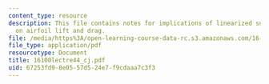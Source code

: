 ```yaml
---
content_type: resource
description: This file contains notes for implications of linearized supersonic flow
  on airfoil lift and drag.
file: /media/https%3A/open-learning-course-data-rc.s3.amazonaws.com/16-100-aerodynamics-fall-2005/67253fd98e0557d524e7f9cdaaa7c3f3_16100lectre44_cj.pdf
file_type: application/pdf
resourcetype: Document
title: 16100lectre44_cj.pdf
uid: 67253fd9-8e05-57d5-24e7-f9cdaaa7c3f3
---
```

